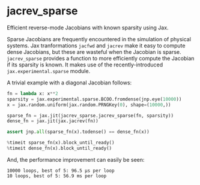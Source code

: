 # jacrev_sparse
Efficient reverse-mode Jacobians with known sparsity using Jax.

Sparse Jacobians are frequently encountered in the simulation of physical systems. Jax tranformations `jacfwd` and `jacrev` make it easy to compute dense Jacobians, but these are wasteful when the Jacobian is sparse. `jacrev_sparse` provides a function to more efficiently compute the Jacobian if its sparsity is known. It makes use of the recently-introduced `jax.experimental.sparse` module.

A trivial example with a diagonal Jacobian follows:

```python
fn = lambda x: x**2
sparsity = jax.experimental.sparse.BCOO.fromdense(jnp.eye(10000))
x = jax.random.uniform(jax.random.PRNGKey(0), shape=(10000,))

sparse_fn = jax.jit(jacrev_sparse.jacrev_sparse(fn, sparsity))
dense_fn = jax.jit(jax.jacrev(fn))

assert jnp.all(sparse_fn(x).todense() == dense_fn(x))

%timeit sparse_fn(x).block_until_ready()
%timeit dense_fn(x).block_until_ready()
```

And, the performance improvement can easily be seen:

```
10000 loops, best of 5: 96.5 µs per loop
10 loops, best of 5: 56.9 ms per loop
```
